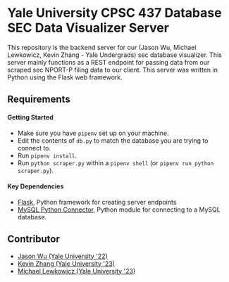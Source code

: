 # Yale University CPSC 437 Database SEC Data Visualizer Server
This repository is the backend server for our (Jason Wu, Michael Lewkowicz, Kevin Zhang - Yale Undergrads) sec database visualizer. This server mainly functions as a REST endpoint for passing data from our scraped sec NPORT-P filing data to our client. This server was written in Python using the Flask web framework.

## Requirements

#### Getting Started
- Make sure you have `pipenv` set up on your machine.
- Edit the contents of `db.py` to match the database you are trying to connect to.
- Run `pipenv install`.
- Run `python scraper.py` within a `pipenv shell` (or `pipenv run python scraper.py`).

#### Key Dependencies

- [Flask](https://flask.palletsprojects.com/en/1.1.x/), Python framework for creating server endpoints
- [MySQL Python Connector](https://dev.mysql.com/doc/connector-python/en/), Python module for connecting to a MySQL database.

## Contributor
- [Jason Wu (Yale University '22)](https://github.com/jasonwu2153)
- [Kevin Zhang (Yale University '23)](https://github.com/kevinz917)
- [Michael Lewkowicz (Yale University '23)](https://github.com/MLewkowicz)
